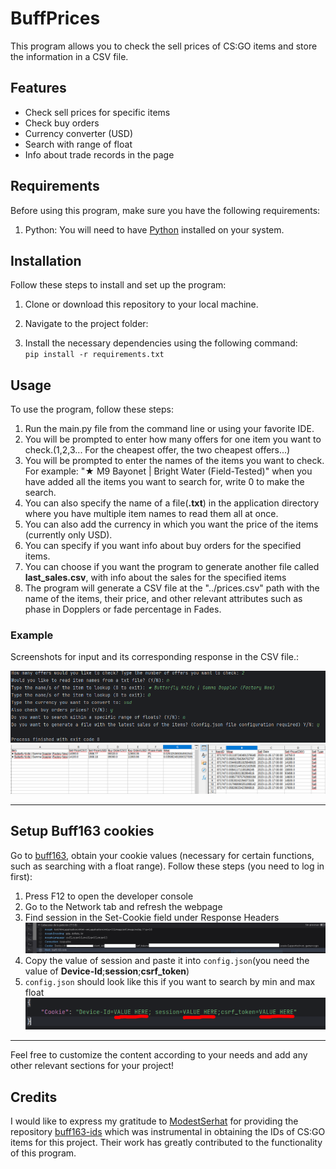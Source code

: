 # BuffPrices

This program allows you to check the sell prices of CS:GO items and store the information in a CSV file.

## Features
- Check sell prices for specific items
- Check buy orders
- Currency converter (USD)
- Search with range of float
- Info about trade records in the page

## Requirements

Before using this program, make sure you have the following requirements:

1. Python: You will need to have [Python](https://www.python.org/) installed on your system.

## Installation

Follow these steps to install and set up the program:

1. Clone or download this repository to your local machine.

2. Navigate to the project folder:

3. Install the necessary dependencies using the following command:</br>
`pip install -r requirements.txt`

## Usage

To use the program, follow these steps:

1. Run the main.py file from the command line or using your favorite IDE.
2. You will be prompted to enter how many offers for one item you want to check.(1,2,3... For the cheapest offer, the two cheapest offers...)
3. You will be prompted to enter the names of the items you want to check. For example: "★ M9 Bayonet | Bright Water (Field-Tested)" when you have added all the items you want to search for, write 0 to make the search.
4. You can also specify the name of a file(**.txt**) in the application directory where you have multiple item names to read them all at once.
5. You can also add the currency in which you want the price of the items (currently only USD).
6. You can specify if you want info about buy orders for the specified items.
7. You can choose if you want the program to generate another file called **last_sales.csv**, with info about the sales for the specified items
8. The program will generate a CSV file at the "../prices.csv" path with the name of the items, their price, and other relevant attributes such as phase in Dopplers or fade percentage in Fades.

### Example
Screenshots for input and its corresponding response in the CSV file.:

![input_example](/images/new_example.PNG)
![response](/images/new_response.PNG)

---

## Setup Buff163 cookies

 Go to [buff163](https://buff.163.com), obtain your cookie values (necessary for certain functions, such as searching with a float range). Follow these steps (you need to log in first):

1. Press F12 to open the developer console
2. Go to the Network tab and refresh the webpage
3. Find session in the Set-Cookie field under Response Headers ![cookies_img](images/buff.PNG)
4. Copy the value of session and paste it into `config.json`(you need the value of **Device-Id**;**session**;**csrf_token**)
5. `config.json` should look like this if you want to search by min and max float ![example_img](images/config_example.PNG)

---
Feel free to customize the content according to your needs and add any other relevant sections for your project!

## Credits

I would like to express my gratitude to [ModestSerhat](https://github.com/ModestSerhat) for providing the repository [buff163-ids](https://github.com/ModestSerhat/buff163-ids) which was instrumental in obtaining the IDs of CS:GO items for this project. Their work has greatly contributed to the functionality of this program.
